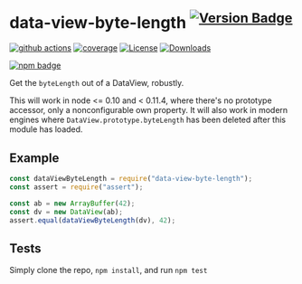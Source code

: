 # data-view-byte-length <sup>[![Version Badge][npm-version-svg]][package-url]</sup>

[![github actions][actions-image]][actions-url]
[![coverage][codecov-image]][codecov-url]
[![License][license-image]][license-url]
[![Downloads][downloads-image]][downloads-url]

[![npm badge][npm-badge-png]][package-url]

Get the `byteLength` out of a DataView, robustly.

This will work in node <= 0.10 and < 0.11.4, where there's no prototype accessor, only a nonconfigurable own property.
It will also work in modern engines where `DataView.prototype.byteLength` has been deleted after this module has loaded.

## Example

```js
const dataViewByteLength = require("data-view-byte-length");
const assert = require("assert");

const ab = new ArrayBuffer(42);
const dv = new DataView(ab);
assert.equal(dataViewByteLength(dv), 42);
```

## Tests

Simply clone the repo, `npm install`, and run `npm test`

[package-url]: https://npmjs.org/package/data-view-byte-length
[npm-version-svg]: https://versionbadg.es/inspect-js/data-view-byte-length.svg
[deps-svg]: https://david-dm.org/inspect-js/data-view-byte-length.svg
[deps-url]: https://david-dm.org/inspect-js/data-view-byte-length
[dev-deps-svg]: https://david-dm.org/inspect-js/data-view-byte-length/dev-status.svg
[dev-deps-url]: https://david-dm.org/inspect-js/data-view-byte-length#info=devDependencies
[npm-badge-png]: https://nodei.co/npm/data-view-byte-length.png?downloads=true&stars=true
[license-image]: https://img.shields.io/npm/l/data-view-byte-length.svg
[license-url]: LICENSE
[downloads-image]: https://img.shields.io/npm/dm/data-view-byte-length.svg
[downloads-url]: https://npm-stat.com/charts.html?package=data-view-byte-length
[codecov-image]: https://codecov.io/gh/inspect-js/data-view-byte-length/branch/main/graphs/badge.svg
[codecov-url]: https://app.codecov.io/gh/inspect-js/data-view-byte-length/
[actions-image]: https://img.shields.io/endpoint?url=https://github-actions-badge-u3jn4tfpocch.runkit.sh/inspect-js/data-view-byte-length
[actions-url]: https://github.com/inspect-js/data-view-byte-length/actions
